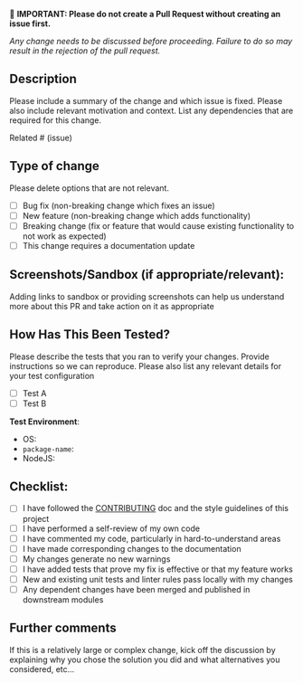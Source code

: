 <!--
  Thanks for filing a pull request on GraphQL Tools!

  Please look at the following checklist to ensure that your PR
  can be accepted quickly:
-->

🚨 **IMPORTANT: Please do not create a Pull Request without creating an issue first.**

_Any change needs to be discussed before proceeding. Failure to do so may result in the rejection of the pull request._

## Description

Please include a summary of the change and which issue is fixed. Please also include relevant motivation and context. List any dependencies that are required for this change.

Related # (issue)

<!--
  Please do not use "Fixed" or "Resolves". Keep "Related" as-is.
-->

## Type of change

Please delete options that are not relevant.

- [ ] Bug fix (non-breaking change which fixes an issue)
- [ ] New feature (non-breaking change which adds functionality)
- [ ] Breaking change (fix or feature that would cause existing functionality to not work as expected)
- [ ] This change requires a documentation update

## Screenshots/Sandbox (if appropriate/relevant):

Adding links to sandbox or providing screenshots can help us understand more about this PR and take action on it as appropriate

## How Has This Been Tested?

Please describe the tests that you ran to verify your changes. Provide instructions so we can reproduce. Please also list any relevant details for your test configuration

- [ ] Test A
- [ ] Test B

**Test Environment**:

- OS:
- `package-name`:
- NodeJS:

## Checklist:

- [ ] I have followed the [CONTRIBUTING](https://github.com/the-guild-org/Stack/blob/master/CONTRIBUTING.md) doc and the style guidelines of this project
- [ ] I have performed a self-review of my own code
- [ ] I have commented my code, particularly in hard-to-understand areas
- [ ] I have made corresponding changes to the documentation
- [ ] My changes generate no new warnings
- [ ] I have added tests that prove my fix is effective or that my feature works
- [ ] New and existing unit tests and linter rules pass locally with my changes
- [ ] Any dependent changes have been merged and published in downstream modules

## Further comments

If this is a relatively large or complex change, kick off the discussion by explaining why you chose the solution you did and what alternatives you considered, etc...

